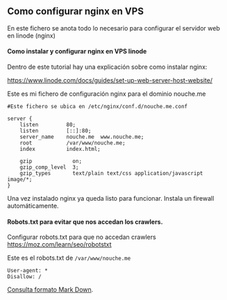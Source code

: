 ## **Como configurar nginx en VPS**

En este fichero se anota todo lo necesario para configurar el servidor web
en linode (nginx)

#### Como instalar y configurar nginx en VPS linode

Dentro de este tutorial hay una explicación sobre como instalar nginx:

https://www.linode.com/docs/guides/set-up-web-server-host-website/

Este es mi fichero de configuración nginx para el dominio nouche.me

    #Este fichero se ubica en /etc/nginx/conf.d/nouche.me.conf

    server {
        listen         80;
        listen         [::]:80;
        server_name    nouche.me  www.nouche.me;
        root           /var/www/nouche.me;
        index          index.html;

        gzip             on;
        gzip_comp_level  3;
        gzip_types       text/plain text/css application/javascript image/*;
    }


Una vez instalado nginx ya queda listo para funcionar. Instala un firewall automáticamente.


#### Robots.txt para evitar que nos accedan los crawlers.

Configurar robots.txt para que no accedan crawlers
https://moz.com/learn/seo/robotstxt

Este es el robots.txt de `/var/www/nouche.me`

    User-agent: *
    Disallow: /



[Consulta formato Mark Down](https://www.markdownguide.org/cheat-sheet/).
